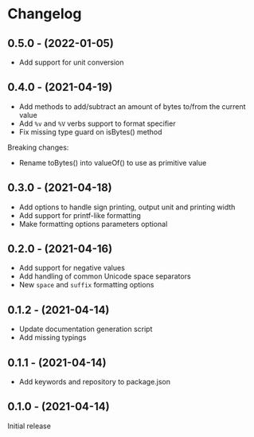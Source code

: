 Changelog
=========

0.5.0 - (2022-01-05)
--------------------

* Add support for unit conversion

0.4.0 - (2021-04-19)
--------------------

* Add methods to add/subtract an amount of bytes to/from the current value
* Add `%v` and `%V` verbs support to format specifier
* Fix missing type guard on isBytes() method

Breaking changes:

* Rename toBytes() into valueOf() to use as primitive value

0.3.0 - (2021-04-18)
--------------------

* Add options to handle sign printing, output unit and printing width
* Add support for printf-like formatting
* Make formatting options parameters optional

0.2.0 - (2021-04-16)
--------------------

* Add support for negative values
* Add handling of common Unicode space separators
* New `space` and `suffix` formatting options

0.1.2 - (2021-04-14)
--------------------

* Update documentation generation script
* Add missing typings

0.1.1 - (2021-04-14)
--------------------

* Add keywords and repository to package.json

0.1.0 - (2021-04-14)
--------------------

Initial release
